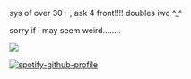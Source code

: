 sys of over 30+ , ask 4 front!!!! doubles iwc ^_^

sorry if i may seem weird........

![](https://komarev.com/ghpvc/?username=rozhambo&color=bba5d9)

[![spotify-github-profile](https://spotify-github-profile.kittinanx.com/api/view?uid=31ag3zycpheqqa6ligeltorav3q4&cover_image=true&theme=default&show_offline=true&background_color=776aad&interchange=true&bar_color=c5b1de)](https://github.com/kittinan/spotify-github-profile) 
